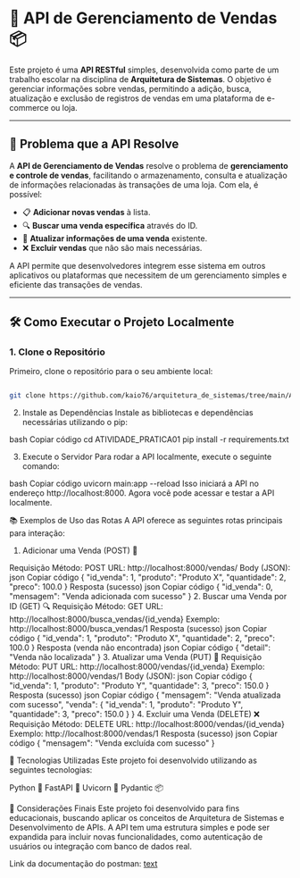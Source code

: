 # 🚀 **API de Gerenciamento de Vendas** 📦

Este projeto é uma **API RESTful** simples, desenvolvida como parte de um trabalho escolar na disciplina de **Arquitetura de Sistemas**. O objetivo é gerenciar informações sobre vendas, permitindo a adição, busca, atualização e exclusão de registros de vendas em uma plataforma de e-commerce ou loja.

---

## 🎯 **Problema que a API Resolve**

A **API de Gerenciamento de Vendas** resolve o problema de **gerenciamento e controle de vendas**, facilitando o armazenamento, consulta e atualização de informações relacionadas às transações de uma loja. Com ela, é possível:

- 📋 **Adicionar novas vendas** à lista.
- 🔍 **Buscar uma venda específica** através do ID.
- 🔄 **Atualizar informações de uma venda** existente.
- ❌ **Excluir vendas** que não são mais necessárias.

A API permite que desenvolvedores integrem esse sistema em outros aplicativos ou plataformas que necessitem de um gerenciamento simples e eficiente das transações de vendas.

---

## 🛠️ **Como Executar o Projeto Localmente**

### 1. **Clone o Repositório**

Primeiro, clone o repositório para o seu ambiente local:

```bash

git clone https://github.com/kaio76/arquitetura_de_sistemas/tree/main/ATIVIDADE_PRATICA01
```
2. Instale as Dependências
Instale as bibliotecas e dependências necessárias utilizando o pip:

bash
Copiar código
cd ATIVIDADE_PRATICA01
pip install -r requirements.txt

3. Execute o Servidor
Para rodar a API localmente, execute o seguinte comando:

bash
Copiar código
uvicorn main:app --reload
Isso iniciará a API no endereço http://localhost:8000. Agora você pode acessar e testar a API localmente.

📚 Exemplos de Uso das Rotas
A API oferece as seguintes rotas principais para interação:

1. Adicionar uma Venda (POST) 📝

Requisição
Método: POST
URL: http://localhost:8000/vendas/
Body (JSON):
json
Copiar código
{
  "id_venda": 1,
  "produto": "Produto X",
  "quantidade": 2,
  "preco": 100.0
}
Resposta (sucesso)
json
Copiar código
    {
      "id_venda": 0,
      "mensagem": "Venda adicionada com sucesso"
    }
2. Buscar uma Venda por ID (GET) 🔍
Requisição
Método: GET
URL: http://localhost:8000/busca_vendas/{id_venda}
Exemplo: http://localhost:8000/busca_vendas/1
Resposta (sucesso)
json
Copiar código
{
  "id_venda": 1,
  "produto": "Produto X",
  "quantidade": 2,
  "preco": 100.0
}
Resposta (venda não encontrada)
json
Copiar código
{
  "detail": "Venda não localizada"
}
3. Atualizar uma Venda (PUT) 🔄
Requisição
Método: PUT
URL: http://localhost:8000/vendas/{id_venda}
Exemplo: http://localhost:8000/vendas/1
Body (JSON):
json
Copiar código
{
  "id_venda": 1,
  "produto": "Produto Y",
  "quantidade": 3,
  "preco": 150.0
}
Resposta (sucesso)
json
Copiar código
{
  "mensagem": "Venda atualizada com sucesso",
  "venda": {
    "id_venda": 1,
    "produto": "Produto Y",
    "quantidade": 3,
    "preco": 150.0
  }
}
4. Excluir uma Venda (DELETE) ❌
Requisição
Método: DELETE
URL: http://localhost:8000/vendas/{id_venda}
Exemplo: http://localhost:8000/vendas/1
Resposta (sucesso)
json
Copiar código
{
  "mensagem": "Venda excluída com sucesso"
}

📜 Tecnologias Utilizadas
Este projeto foi desenvolvido utilizando as seguintes tecnologias:

Python 🐍
FastAPI 🚀
Uvicorn 🦄
Pydantic 📦

🔧 Considerações Finais
Este projeto foi desenvolvido para fins educacionais, buscando aplicar os conceitos de Arquitetura de Sistemas e Desenvolvimento de APIs. A API tem uma estrutura simples e pode ser expandida para incluir novas funcionalidades, como autenticação de usuários ou integração com banco de dados real.

Link da documentação do postman:
[text](https://documenter.getpostman.com/view/40506200/2sAYJ1k2a2)
